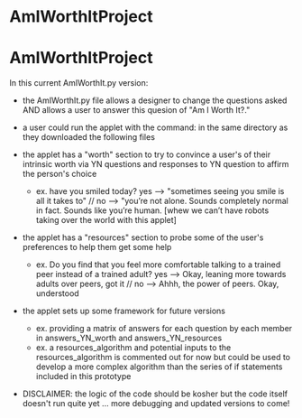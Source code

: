 # AmIWorthItProject
# AmIWorthItProject

In this current AmIWorthIt.py version:

- the AmIWorthIt.py file allows a designer to change the questions asked AND allows a user to answer this quesion of "Am I Worth It?." 

- a user could run the applet with the command: <python AmIWorthIt.py> in the same directory as they downloaded the following files

- the applet has a "worth" section to try to convince a user's of their intrinsic worth via YN questions and responses to YN question to affirm the person's choice
	- ex. have you smiled today? yes --> "sometimes seeing you smile is all it takes to"  // no --> "you’re not alone. Sounds completely normal in fact. Sounds like you’re human. [whew we can’t have robots taking over the world with this applet]

- the applet has a "resources" section to probe some of the user's preferences to help them get some help
	- ex. Do you find that you feel more comfortable talking to a trained peer instead of a trained adult? yes --> Okay, leaning more towards adults over peers, got it // no --> Ahhh, the power of peers. Okay, understood

- the applet sets up some framework for future versions 
	- ex. providing a matrix of answers for each question by each member in answers_YN_worth and answers_YN_resources
	- ex. a resources_algorithm and potential inputs to the resources_algorithm is commented out for now but could be used to develop a more complex algorithm than the series of if statements included in this prototype

- DISCLAIMER: the logic of the code should be kosher but the code itself doesn't run quite yet ... more debugging and updated versions to come!